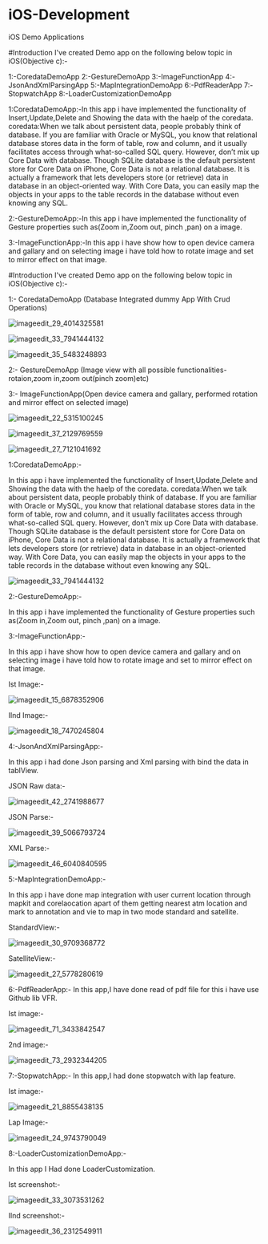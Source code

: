 # iOS-Development
iOS Demo Applications


#Introduction
I've created Demo app on the following below topic in iOS(Objective c):-

1:-CoredataDemoApp
2:-GestureDemoApp
3:-ImageFunctionApp
4:-JsonAndXmlParsingApp
5:-MapIntegrationDemoApp
6:-PdfReaderApp
7:-StopwatchApp
8:-LoaderCustomizationDemoApp

1:CoredataDemoApp:-In this app i have implemented the functionality of  Insert,Update,Delete and Showing the data with the haelp of the coredata.  
  coredata:When we talk about persistent data, people probably think of database. If you are familiar with Oracle or MySQL, you know that relational database stores data in the form of table, row and column, and it usually facilitates access through what-so-called SQL query. However, don’t mix up Core Data with database. Though SQLite database is the default persistent store for Core Data on iPhone, Core Data is not a relational database. It is actually a framework that lets developers store (or retrieve) data in database in an object-oriented way. With Core Data, you can easily map the objects in your apps to the table records in the database without even knowing any SQL.

2:-GestureDemoApp:-In this app i have implemented the functionality of Gesture properties such as(Zoom in,Zoom out, pinch ,pan) on a image.

3:-ImageFunctionApp:-In this app i have show how to open device camera and gallary and on selecting image i have told how to rotate image and set to mirror effect on that image. 

#Introduction
I've created Demo app on the following below topic in iOS(Objective c):-

1:- CoredataDemoApp (Database Integrated dummy App With Crud Operations)

![imageedit_29_4014325581](https://cloud.githubusercontent.com/assets/24600522/21350842/ace5f020-c6df-11e6-80eb-119731dca3a1.png)

![imageedit_33_7941444132](https://cloud.githubusercontent.com/assets/24600522/21350852/b7fb2cdc-c6df-11e6-8caa-9971ce72df01.png)

![imageedit_35_5483248893](https://cloud.githubusercontent.com/assets/24600522/21350861/c24f6c84-c6df-11e6-97dd-ed600987804b.png)

2:- GestureDemoApp (Image view with all possible functionalities-rotaion,zoom in,zoom out(pinch zoom)etc)

3:- ImageFunctionApp(Open device camera and gallary, performed rotation and mirror effect on selected image)

![imageedit_22_5315100245](https://cloud.githubusercontent.com/assets/24600522/21350759/1d60dbb8-c6df-11e6-9c5d-06dba095cacf.png)

![imageedit_37_2129769559](https://cloud.githubusercontent.com/assets/24600522/21351044/a994281e-c6e0-11e6-954d-53d8ee76351c.png)

![imageedit_27_7121041692](https://cloud.githubusercontent.com/assets/24600522/21350784/425669f6-c6df-11e6-980a-05e65f5ddf60.png)

1:CoredataDemoApp:-

In this app i have implemented the functionality of  Insert,Update,Delete and Showing the data with the haelp of the coredata.  coredata:When we talk about persistent data, people probably think of database. If you are familiar with Oracle or MySQL, you know that relational database stores data in the form of table, row and column, and it usually facilitates access through what-so-called SQL query. However, don’t mix up Core Data with database. Though SQLite database is the default persistent store for Core Data on iPhone, Core Data is not a relational database. It is actually a framework that lets developers store (or retrieve) data in database in an object-oriented way. With Core Data, you can easily map the objects in your apps to the table records in the database without even knowing any SQL.

![imageedit_33_7941444132](https://cloud.githubusercontent.com/assets/24600522/21350852/b7fb2cdc-c6df-11e6-8caa-9971ce72df01.png)

2:-GestureDemoApp:-

In this app i have implemented the functionality of Gesture properties such as(Zoom in,Zoom out, pinch ,pan) on a image.

3:-ImageFunctionApp:-

In this app i have show how to open device camera and gallary and on selecting image i have told how to rotate image and set to mirror effect on that image. 

Ist Image:-

![imageedit_15_6878352906](https://cloud.githubusercontent.com/assets/24600522/21566003/8d4e8e1a-cec4-11e6-85a4-a4916cdbafb5.png)

IInd Image:-

![imageedit_18_7470245804](https://cloud.githubusercontent.com/assets/24600522/21566017/bae31544-cec4-11e6-8ac1-557fad4d4667.png)

4:-JsonAndXmlParsingApp:-

In this app i had done Json parsing and Xml parsing with bind the data in tablView.

JSON Raw data:-

![imageedit_42_2741988677](https://cloud.githubusercontent.com/assets/24600522/21566172/538f4942-cec6-11e6-98ca-84909493f085.png)

JSON Parse:-

![imageedit_39_5066793724](https://cloud.githubusercontent.com/assets/24600522/21566163/3d692ce6-cec6-11e6-96f2-1caa5d028d18.png)

XML Parse:-

![imageedit_46_6040840595](https://cloud.githubusercontent.com/assets/24600522/21566179/65a634c4-cec6-11e6-8b31-67df26df0dbb.png)

5:-MapIntegrationDemoApp:-

In this app i have done map integration with user current location through mapkit and corelaocation apart of them getting nearest atm location and mark to annotation and vie to map in two mode standard and satellite.

StandardView:-

![imageedit_30_9709368772](https://cloud.githubusercontent.com/assets/24600522/21565975/343bb82a-cec4-11e6-89ec-0ddedb587296.png)

SatelliteView:-

![imageedit_27_5778280619](https://cloud.githubusercontent.com/assets/24600522/21565982/4884e568-cec4-11e6-9c88-b0a7bb28b4b8.png)


6:-PdfReaderApp:-
In this app,I have done read of pdf file for this i have use Github lib VFR.

Ist image:-

![imageedit_71_3433842547](https://cloud.githubusercontent.com/assets/24600522/21490993/56a11952-cc1f-11e6-839a-5c1fb89f08ac.png)

2nd image:-

![imageedit_73_2932344205](https://cloud.githubusercontent.com/assets/24600522/21490968/2b6c3848-cc1f-11e6-9da2-a93cd0be91e8.png)


7:-StopwatchApp:-
In this app,I had done stopwatch with lap feature.

Ist image:-

![imageedit_21_8855438135](https://cloud.githubusercontent.com/assets/24600522/21565988/5eab42ce-cec4-11e6-881d-eaab32fe4760.png)

Lap Image:-

![imageedit_24_9743790049](https://cloud.githubusercontent.com/assets/24600522/21565997/76233cf4-cec4-11e6-8d18-e88f0fa60085.png)

8:-LoaderCustomizationDemoApp:-

In this app I Had done LoaderCustomization.

Ist screenshot:-

![imageedit_33_3073531262](https://cloud.githubusercontent.com/assets/24600522/21566087/89df2996-cec5-11e6-82eb-e6652429ecb9.png)

IInd screenshot:-

![imageedit_36_2312549911](https://cloud.githubusercontent.com/assets/24600522/21566104/a0c08d62-cec5-11e6-8cb7-054abcea6631.png)




